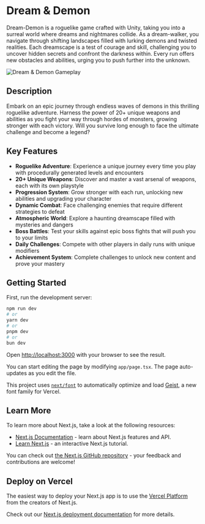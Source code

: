 # Dream & Demon

Dream-Demon is a roguelike game crafted with Unity, taking you into a surreal world where dreams and nightmares collide. As a dream-walker, you navigate through shifting landscapes filled with lurking demons and twisted realities. Each dreamscape is a test of courage and skill, challenging you to uncover hidden secrets and confront the darkness within. Every run offers new obstacles and abilities, urging you to push further into the unknown.

![Dream & Demon Gameplay](./public/assets/gameplay.jpg)

## Description

Embark on an epic journey through endless waves of demons in this thrilling roguelike adventure. Harness the power of 20+ unique weapons and abilities as you fight your way through hordes of monsters, growing stronger with each victory. Will you survive long enough to face the ultimate challenge and become a legend?

## Key Features

- **Roguelike Adventure**: Experience a unique journey every time you play with procedurally generated levels and encounters
- **20+ Unique Weapons**: Discover and master a vast arsenal of weapons, each with its own playstyle
- **Progression System**: Grow stronger with each run, unlocking new abilities and upgrading your character
- **Dynamic Combat**: Face challenging enemies that require different strategies to defeat
- **Atmospheric World**: Explore a haunting dreamscape filled with mysteries and dangers
- **Boss Battles**: Test your skills against epic boss fights that will push you to your limits
- **Daily Challenges**: Compete with other players in daily runs with unique modifiers
- **Achievement System**: Complete challenges to unlock new content and prove your mastery

## Getting Started

First, run the development server:

```bash
npm run dev
# or
yarn dev
# or
pnpm dev
# or
bun dev
```

Open [http://localhost:3000](http://localhost:3000) with your browser to see the result.

You can start editing the page by modifying `app/page.tsx`. The page auto-updates as you edit the file.

This project uses [`next/font`](https://nextjs.org/docs/app/building-your-application/optimizing/fonts) to automatically optimize and load [Geist](https://vercel.com/font), a new font family for Vercel.

## Learn More

To learn more about Next.js, take a look at the following resources:

- [Next.js Documentation](https://nextjs.org/docs) - learn about Next.js features and API.
- [Learn Next.js](https://nextjs.org/learn) - an interactive Next.js tutorial.

You can check out [the Next.js GitHub repository](https://github.com/vercel/next.js) - your feedback and contributions are welcome!

## Deploy on Vercel

The easiest way to deploy your Next.js app is to use the [Vercel Platform](https://vercel.com/new?utm_medium=default-template&filter=next.js&utm_source=create-next-app&utm_campaign=create-next-app-readme) from the creators of Next.js.

Check out our [Next.js deployment documentation](https://nextjs.org/docs/app/building-your-application/deploying) for more details.
